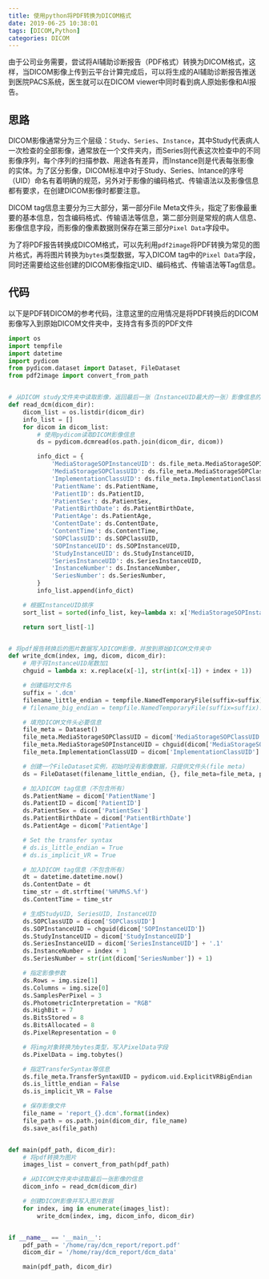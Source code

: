 ```yaml
---
title: 使用python将PDF转换为DICOM格式
date: 2019-06-25 10:38:01
tags: [DICOM,Python]
categories: DICOM
---
```


由于公司业务需要，尝试将AI辅助诊断报告（PDF格式）转换为DICOM格式，这样，当DICOM影像上传到云平台计算完成后，可以将生成的AI辅助诊断报告推送到医院PACS系统，医生就可以在DICOM viewer中同时看到病人原始影像和AI报告。

<!--more-->

## 思路
DICOM影像通常分为三个层级：`Study`、`Series`、`Instance`，其中Study代表病人一次检查的全部影像，通常放在一个文件夹内，而Series则代表这次检查中的不同影像序列，每个序列的扫描参数、用途各有差异，而Instance则是代表每张影像的实体。为了区分影像，DICOM标准中对于Study、Series、Intance的序号（UID）命名有着明确的规范，另外对于影像的编码格式、传输语法以及影像信息都有要求，在创建DICOM影像时都要注意。

DICOM tag信息主要分为三大部分，第一部分File Meta文件头，指定了影像最重要的基本信息，包含编码格式、传输语法等信息，第二部分则是常规的病人信息、影像信息字段，而影像的像素数据则保存在第三部分`Pixel Data`字段中。

为了将PDF报告转换成DICOM格式，可以先利用`pdf2image`将PDF转换为常见的图片格式，再将图片转换为`bytes`类型数据，写入DICOM tag中的`Pixel Data`字段，同时还需要给这些创建的DICOM影像指定UID、编码格式、传输语法等Tag信息。

## 代码
以下是PDF转DICOM的参考代码，注意这里的应用情况是将PDF转换后的DICOM影像写入到原始DICOM文件夹中，支持含有多页的PDF文件

```python
import os
import tempfile
import datetime
import pydicom
from pydicom.dataset import Dataset, FileDataset
from pdf2image import convert_from_path


# 从DICOM study文件夹中读取影像，返回最后一张（InstanceUID最大的一张）影像信息的字典
def read_dcm(dicom_dir):
    dicom_list = os.listdir(dicom_dir)
    info_list = []
    for dicom in dicom_list:
        # 使用pydicom读取DICOM影像信息
        ds = pydicom.dcmread(os.path.join(dicom_dir, dicom))

        info_dict = {
            'MediaStorageSOPInstanceUID': ds.file_meta.MediaStorageSOPInstanceUID,
            'MediaStorageSOPClassUID': ds.file_meta.MediaStorageSOPClassUID,
            'ImplementationClassUID': ds.file_meta.ImplementationClassUID,
            'PatientName': ds.PatientName,
            'PatientID': ds.PatientID,
            'PatientSex': ds.PatientSex,
            'PatientBirthDate': ds.PatientBirthDate,
            'PatientAge': ds.PatientAge,
            'ContentDate': ds.ContentDate,
            'ContentTime': ds.ContentTime,
            'SOPClassUID': ds.SOPClassUID,
            'SOPInstanceUID': ds.SOPInstanceUID,
            'StudyInstanceUID': ds.StudyInstanceUID,
            'SeriesInstanceUID': ds.SeriesInstanceUID,
            'InstanceNumber': ds.InstanceNumber,
            'SeriesNumber': ds.SeriesNumber,
        }
        info_list.append(info_dict)

    # 根据InstanceUID排序
    sort_list = sorted(info_list, key=lambda x: x['MediaStorageSOPInstanceUID'])

    return sort_list[-1]


# 将pdf报告转换后的图片数据写入DICOM影像，并放到原始DICOM文件夹中
def write_dcm(index, img, dicom, dicom_dir):
    # 用于将InstanceUID尾数加1
    chguid = lambda x: x.replace(x[-1], str(int(x[-1]) + index + 1))

    # 创建临时文件名
    suffix = '.dcm'
    filename_little_endian = tempfile.NamedTemporaryFile(suffix=suffix).name
    # filename_big_endian = tempfile.NamedTemporaryFile(suffix=suffix).name

    # 填充DICOM文件头必要信息
    file_meta = Dataset()
    file_meta.MediaStorageSOPClassUID = dicom['MediaStorageSOPClassUID']
    file_meta.MediaStorageSOPInstanceUID = chguid(dicom['MediaStorageSOPInstanceUID'])
    file_meta.ImplementationClassUID = dicom['ImplementationClassUID']

    # 创建一个FileDataset实例，初始时没有影像数据，只提供文件头(file meta)
    ds = FileDataset(filename_little_endian, {}, file_meta=file_meta, preamble=b"\0" * 128)

    # 加入DICOM tag信息（不包含所有）
    ds.PatientName = dicom['PatientName']
    ds.PatientID = dicom['PatientID']
    ds.PatientSex = dicom['PatientSex']
    ds.PatientBirthDate = dicom['PatientBirthDate']
    ds.PatientAge = dicom['PatientAge']

    # Set the transfer syntax
    # ds.is_little_endian = True
    # ds.is_implicit_VR = True

    # 加入DICOM tag信息（不包含所有）
    dt = datetime.datetime.now()
    ds.ContentDate = dt
    time_str = dt.strftime('%H%M%S.%f')
    ds.ContentTime = time_str

    # 生成StudyUID, SeriesUID, InstanceUID
    ds.SOPClassUID = dicom['SOPClassUID']
    ds.SOPInstanceUID = chguid(dicom['SOPInstanceUID'])
    ds.StudyInstanceUID = dicom['StudyInstanceUID']
    ds.SeriesInstanceUID = dicom['SeriesInstanceUID'] + '.1'
    ds.InstanceNumber = index + 1
    ds.SeriesNumber = str(int(dicom['SeriesNumber']) + 1)

    # 指定影像参数
    ds.Rows = img.size[1]
    ds.Columns = img.size[0]
    ds.SamplesPerPixel = 3
    ds.PhotometricInterpretation = "RGB"
    ds.HighBit = 7
    ds.BitsStored = 8
    ds.BitsAllocated = 8
    ds.PixelRepresentation = 0

    # 将img对象转换为bytes类型，写入PixelData字段
    ds.PixelData = img.tobytes()

    # 指定TransferSyntax等信息
    ds.file_meta.TransferSyntaxUID = pydicom.uid.ExplicitVRBigEndian
    ds.is_little_endian = False
    ds.is_implicit_VR = False

    # 保存影像文件
    file_name = 'report_{}.dcm'.format(index)
    file_path = os.path.join(dicom_dir, file_name)
    ds.save_as(file_path)


def main(pdf_path, dicom_dir):
    # 将pdf转换为图片
    images_list = convert_from_path(pdf_path)

    # 从DICOM文件夹中读取最后一张影像的信息
    dicom_info = read_dcm(dicom_dir)

    # 创建DICOM影像并写入图片数据
    for index, img in enumerate(images_list):
        write_dcm(index, img, dicom_info, dicom_dir)


if __name__ == '__main__':
    pdf_path = '/home/ray/dcm_report/report.pdf'
    dicom_dir = '/home/ray/dcm_report/dcm_data'

    main(pdf_path, dicom_dir)

```



